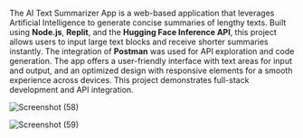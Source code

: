 
The AI Text Summarizer App is a web-based application that leverages Artificial Intelligence to generate concise summaries of lengthy texts. Built using **Node.js**, **Replit**, and the **Hugging Face Inference API**, this project allows users to input large text blocks and receive shorter summaries instantly. The integration of **Postman** was used for API exploration and code generation. The app offers a user-friendly interface with text areas for input and output, and an optimized design with responsive elements for a smooth experience across devices. This project demonstrates full-stack development and API integration.

![Screenshot (58)](https://github.com/user-attachments/assets/3b034ed2-5120-4cf0-b369-77284d664b4d)


![Screenshot (59)](https://github.com/user-attachments/assets/db468471-7953-446b-b63a-0e1df9f6956e)
